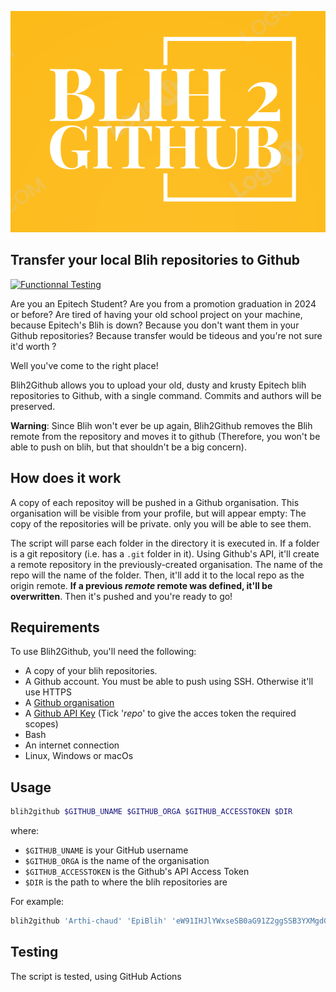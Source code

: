 ![](assets/logo.png)

## Transfer your local Blih repositories to Github

[![Functionnal Testing](https://github.com/Arthi-chaud/Blih2Github/actions/workflows/functionnal_test.yaml/badge.svg)](https://github.com/Arthi-chaud/Blih2Github/actions/workflows/functionnal_test.yaml)

Are you an Epitech Student? Are you from a promotion graduation in 2024 or before?
Are tired of having your old school project on your machine, because Epitech's Blih is down? Because you don't want them in your Github repositories? Because transfer would be tideous and you're not sure it'd worth ?

Well you've come to the right place!

Blih2Github allows you to upload your old, dusty and krusty Epitech blih repositories to Github, with a single command. Commits and authors will be preserved.

**Warning**: Since Blih won't ever be up again, Blih2Github removes the Blih remote from the repository and moves it to github (Therefore, you won't be able to push on blih, but that shouldn't be a big concern).

## How does it work

A copy of each repositoy will be pushed in a Github organisation. This organisation will be visible from your profile, but will appear empty: The copy of the repositories will be private. only you will be able to see them.

The script will parse each folder in the directory it is executed in. If a folder is a git repository (i.e. has a ```.git``` folder in it). Using Github's API, it'll create a remote repository in the previously-created organisation. The name of the repo will the name of the folder. Then, it'll add it to the local repo as the origin remote. **If a previous *remote* remote was defined, it'll be overwritten**. Then it's pushed and you're ready to go!

## Requirements

To use Blih2Github, you'll need the following:

- A copy of your blih repositories.
- A Github account. You must be able to push using SSH. Otherwise it'll use HTTPS
- A [Github organisation](https://github.com/account/organizations/new?coupon=&plan=team_free)
- A [Github API Key](https://github.com/settings/tokens/new) (Tick '*repo*' to give the acces token the required scopes)
- Bash
- An internet connection
- Linux, Windows or macOs

## Usage

```bash
blih2github $GITHUB_UNAME $GITHUB_ORGA $GITHUB_ACCESSTOKEN $DIR
```

where:

- `$GITHUB_UNAME` is your GitHub username
- `$GITHUB_ORGA` is the name of the organisation
- `$GITHUB_ACCESSTOKEN` is the Github's API Access Token
- `$DIR` is the path to where the blih repositories are

For example:

```bash
blih2github 'Arthi-chaud' 'EpiBlih' 'eW91IHJlYWxseSB0aG91Z2ggSSB3YXMgdGhpcyBzdHVwaWQ/Cg==' 'Semestre 1'
```

## Testing

The script is tested, using GitHub Actions